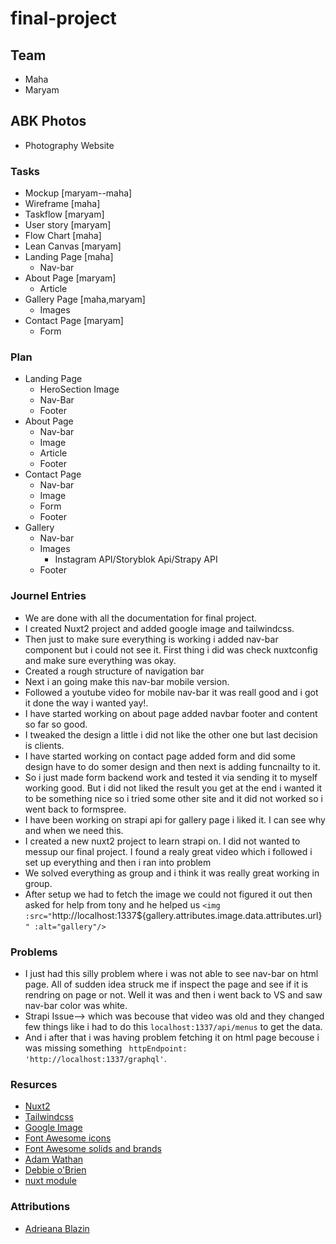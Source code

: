 # final-project

## Team

- Maha
- Maryam

## ABK Photos

- Photography Website

### Tasks

- Mockup [maryam--maha]
- Wireframe [maha]
- Taskflow [maryam]
- User story [maryam]
- Flow Chart [maha]
- Lean Canvas [maryam]
- Landing Page [maha]
    - Nav-bar
- About Page [maryam]
   - Article
- Gallery Page [maha,maryam]
   - Images
- Contact Page [maryam]
   - Form

### Plan

- Landing Page
  - HeroSection Image
  - Nav-Bar 
  - Footer 
- About Page
  - Nav-bar 
  - Image
  - Article
  - Footer
- Contact Page
  - Nav-bar
  - Image
  - Form 
  - Footer
- Gallery
  - Nav-bar
  - Images
    - Instagram API/Storyblok Api/Strapy API
  - Footer

### Journel Entries

- We are done with all the documentation for final project.
- I created Nuxt2 project and added google image and tailwindcss.
- Then just to make sure everything is working i added nav-bar component but i could not see it. First thing i did was check
  nuxtconfig and make sure everything was okay.
- Created a rough structure of navigation bar
- Next i an going make this nav-bar mobile version.
- Followed a youtube video for mobile nav-bar it was reall good and i got it done the way i wanted yay!.
- I have started working on about page added navbar footer and content so far so good.
- I tweaked the design a little i  did not like the other one but last decision is clients.
- I have started working on contact page added form and did some design have to do somer design and then next is adding funcnailty to it.
- So i just made form backend work and tested it via sending it to myself working good. But i did not liked the 
  result you get at the end i wanted it to be something nice so i tried some other site and it did not worked so i went back to formspree.
- I have been working on strapi api for gallery page  i liked it. I can see why and when we need this. 
- I created a new nuxt2 project to learn strapi on. I did not wanted to messup our final project. I found a realy great video which i followed
   i set up everything  and then i ran into problem 
- We solved everything as group and i think it was really great working in group.
- After setup we had to fetch the image we could not figured it out then asked for help from tony and he helped us
       `<img :src="`http://localhost:1337${gallery.attributes.image.data.attributes.url}`" :alt="gallery"/>`

### Problems

- I just had this silly problem where i was not able to see nav-bar on html page. All of sudden idea struck me if
  inspect the page and see if it is rendring on page or not. Well it was and then i went back to VS and saw nav-bar
  color was white.
- Strapi Issue--> which was becouse that video was old and they changed few things like i had to do this `localhost:1337/api/menus`
   to get the data.
- And i after that i was having problem fetching it on html page becouse i was missing something ` httpEndpoint: 'http://localhost:1337/graphql'`.


### Resurces

- [Nuxt2](https://nuxtjs.org/docs/get-started/installation)
- [Tailwindcss](https://tailwindcss.com/docs/guides/nuxtjs)
- [Google Image](https://image.nuxtjs.org/getting-started/installation)
- [Font Awesome icons](https://stackoverflow.com/questions/67866467/how-to-add-font-awesome-to-vue-and-nuxt-js-project)
- [Font Awesome solids and brands](https://levelup.gitconnected.com/nuxt-js-and-fontawesome-a-simple-walk-through-78f35605d841)
- [Adam Wathan](https://www.youtube.com/watch?v=ZT5vwF6Ooig)
- [Debbie o'Brien](https://www.youtube.com/watch?v=Rj1qYm5zctE&t=2441s)
- [nuxt module](https://github.com/nuxt-community/apollo-module)

### Attributions

- [Adrieana Blazin](https://blazinphoto.com/)
